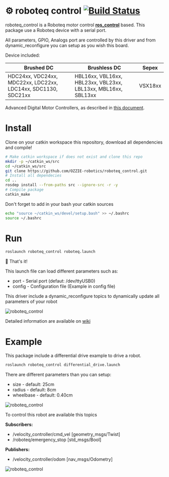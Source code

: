 :gear: roboteq control [![Build Status](https://travis-ci.org/rbonghi/roboteq_control.svg?branch=master)](https://travis-ci.org/rbonghi/roboteq_control)
=======

roboteq_control is a Roboteq motor control **[ros_control][ros_control]** based.
This package use a Roboteq device with a serial port.

All parameters, GPIO, Analogs port are controlled by this driver and from dynamic_reconfigure you can setup as you wish this board.

Device included:

| Brushed DC | Brushless DC | Sepex |
| ---------- | ------------ | ----- |
| HDC24xx, VDC24xx, MDC22xx, LDC22xx, LDC14xx, SDC1130, SDC21xx | HBL16xx, VBL16xx, HBL23xx, VBL23xx, LBL13xx, MBL16xx, SBL13xx | VSX18xx |

Advanced Digital Motor Controllers, as described in [this document][roboteq_manual]. 

# Install

Clone on your catkin workspace this repository, download all dependencies and compile!

```bash
# Make catkin workspace if does not exist and clone this repo
mkdir -p ~/catkin_ws/src
cd ~/catkin_ws/src
git clone https://github.com/OZZIE-robotics/roboteq_control.git
# Install all dependecies
cd ..
rosdep install --from-paths src --ignore-src -r -y
# Compile package
catkin_make
```

Don't forget to add in your bash your catkin sources

```bash
echo "source ~/catkin_ws/devel/setup.bash" >> ~/.bashrc
source ~/.bashrc
```

# Run

```bash
roslaunch roboteq_control roboteq.launch
```

:rocket: That's it!

This launch file can load different parameters such as:
 * port - Serial port (defaut: /dev/ttyUSB0)
 * config - Configuration file (Example in config file)

This driver include a dynamic_reconfigure topics to dynamically update all parameters of your robot

![roboteq_control](https://github.com/rbonghi/roboteq_control/wiki/images/dynamic_reconfigure.png)

Detailed information are available on [wiki](https://github.com/rbonghi/roboteq_control/wiki)

# Example

This package include a differential drive example to drive a robot.

```bash
roslaunch roboteq_control differential_drive.launch
```

There are different parameters than you can setup:
 * size - default: 25cm
 * radius - default: 8cm
 * wheelbase - default: 0.40cm

![roboteq_control](https://github.com/rbonghi/roboteq_control/wiki/images/roboteq_control.png)

To control this robot are available this topics

**Subscribers:**
 * /velocity_controller/cmd_vel [geometry_msgs/Twist]
 * /roboteq/emergency_stop [std_msgs/Bool]

**Publishers:**
 * /velocity_controller/odom [nav_msgs/Odometry]

![roboteq_control](https://github.com/rbonghi/roboteq_control/wiki/images/rosgraph_simple.png)

[roboteq_manual]: https://www.roboteq.com/docman-list/motor-controllers-documents-and-files/documentation/user-manual/272-roboteq-controllers-user-manual-v17/file
[ros_control]: http://wiki.ros.org/ros_control
